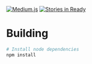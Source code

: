 [![Medium.js](http://i.imgur.com/U6t8Eq2.png "Medium.js")](http://jakiestfu.github.io/Medium.js)
[![Stories in Ready](https://badge.waffle.io/jakiestfu/medium.js.png?label=ready&title=Ready)](https://waffle.io/jakiestfu/medium.js)

# Building
```sh
# Install node dependencies
npm install
```
